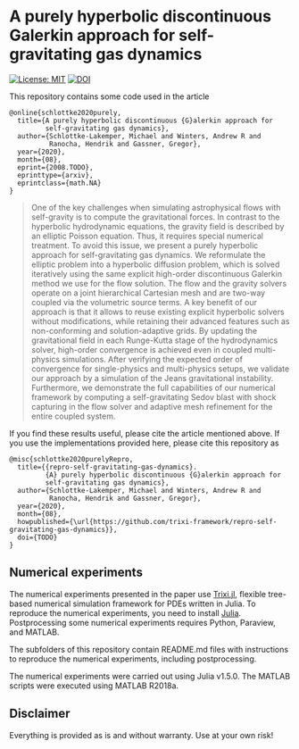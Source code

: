 # A purely hyperbolic discontinuous Galerkin approach for self-gravitating gas dynamics

[![License: MIT](https://img.shields.io/badge/License-MIT-success.svg)](https://opensource.org/licenses/MIT)
[![DOI](https://zenodo.org/badge/DOI/TODO.svg)](https://doi.org/TODO)

This repository contains some code used in the article
```
@online{schlottke2020purely,
  title={A purely hyperbolic discontinuous {G}alerkin approach for
         self-gravitating gas dynamics},
  author={Schlottke-Lakemper, Michael and Winters, Andrew R and
          Ranocha, Hendrik and Gassner, Gregor},
  year={2020},
  month={08},
  eprint={2008.TODO},
  eprinttype={arxiv},
  eprintclass={math.NA}
}
```

> One of the key challenges when simulating astrophysical flows with self-gravity is to compute the
gravitational forces. In contrast to the hyperbolic hydrodynamic equations, the gravity field is
described by an elliptic Poisson equation. Thus, it requires special numerical treatment. To avoid
this issue, we present a purely hyperbolic approach for self-gravitating gas dynamics. We
reformulate the elliptic problem into a hyperbolic diffusion problem, which is solved iteratively
using the same explicit high-order discontinuous Galerkin method we use for the flow solution. The
flow and the gravity solvers operate on a joint hierarchical Cartesian mesh and are two-way coupled
via the volumetric source terms. A key benefit of our approach is that it allows to reuse existing
explicit hyperbolic solvers without modifications, while retaining their advanced features such as
non-conforming and solution-adaptive grids. By updating the gravitational field in each Runge-Kutta
stage of the hydrodynamics solver, high-order convergence is achieved even in coupled multi-physics
simulations. After verifying the expected order of convergence for single-physics and multi-physics
setups, we validate our approach by a simulation of the Jeans gravitational instability.
Furthermore, we demonstrate the full capabilities of our numerical framework by computing a
self-gravitating Sedov blast with shock capturing in the flow solver and adaptive mesh refinement
for the entire coupled system.


If you find these results useful, please cite the article mentioned above. If you
use the implementations provided here, please cite this repository as
```
@misc{schlottke2020purelyRepro,
  title={{repro-self-gravitating-gas-dynamics}.
         {A} purely hyperbolic discontinuous {G}alerkin approach for
         self-gravitating gas dynamics},
  author={Schlottke-Lakemper, Michael and Winters, Andrew R and
          Ranocha, Hendrik and Gassner, Gregor},
  year={2020},
  month={08},
  howpublished={\url{https://github.com/trixi-framework/repro-self-gravitating-gas-dynamics}},
  doi={TODO}
}
```


## Numerical experiments

The numerical experiments presented in the paper use [Trixi.jl](https://github.com/trixi-framework/Trixi.jl),
flexible tree-based numerical simulation framework for PDEs written in Julia.
To reproduce the numerical experiments, you need to install [Julia](https://julialang.org/).
Postprocessing some numerical experiments requires Python, Paraview, and MATLAB.

The subfolders of this repository contain README.md files with instructions to reproduce the numerical
experiments, including postprocessing.

The numerical experiments were carried out using Julia v1.5.0.
The MATLAB scripts were executed using MATLAB R2018a.


## Disclaimer

Everything is provided as is and without warranty. Use at your own risk!
